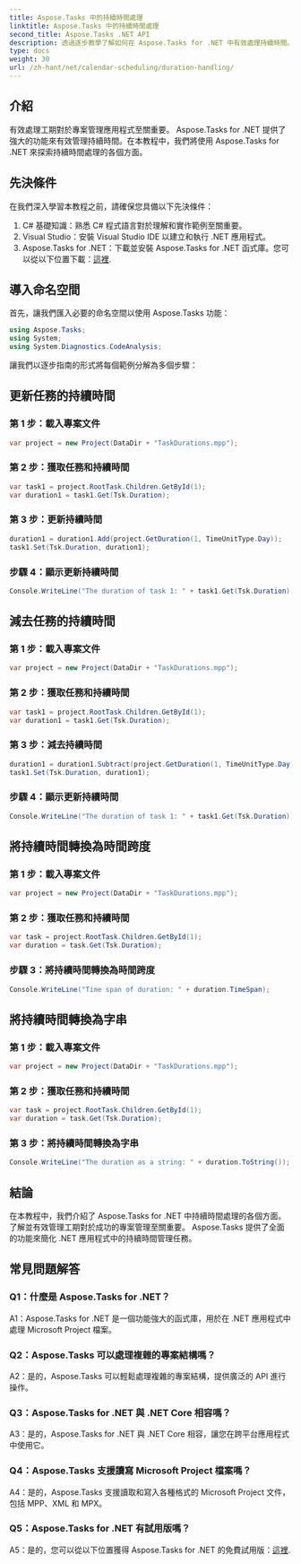 ```yaml
---
title: Aspose.Tasks 中的持續時間處理
linktitle: Aspose.Tasks 中的持續時間處理
second_title: Aspose.Tasks .NET API
description: 透過逐步教學了解如何在 Aspose.Tasks for .NET 中有效處理持續時間。
type: docs
weight: 30
url: /zh-hant/net/calendar-scheduling/duration-handling/
---
```

## 介紹

有效處理工期對於專案管理應用程式至關重要。 Aspose.Tasks for .NET 提供了強大的功能來有效管理持續時間。在本教程中，我們將使用 Aspose.Tasks for .NET 來探索持續時間處理的各個方面。

## 先決條件

在我們深入學習本教程之前，請確保您具備以下先決條件：

1. C# 基礎知識：熟悉 C# 程式語言對於理解和實作範例至關重要。
2. Visual Studio：安裝 Visual Studio IDE 以建立和執行 .NET 應用程式。
3.  Aspose.Tasks for .NET：下載並安裝 Aspose.Tasks for .NET 函式庫。您可以從以下位置下載：[這裡](https://releases.aspose.com/tasks/net/).

## 導入命名空間

首先，讓我們匯入必要的命名空間以使用 Aspose.Tasks 功能：

```csharp
using Aspose.Tasks;
using System;
using System.Diagnostics.CodeAnalysis;


```

讓我們以逐步指南的形式將每個範例分解為多個步驟：

## 更新任務的持續時間

### 第 1 步：載入專案文件

```csharp
var project = new Project(DataDir + "TaskDurations.mpp");
```

### 第 2 步：獲取任務和持續時間

```csharp
var task1 = project.RootTask.Children.GetById(1);
var duration1 = task1.Get(Tsk.Duration);
```

### 第 3 步：更新持續時間

```csharp
duration1 = duration1.Add(project.GetDuration(1, TimeUnitType.Day));
task1.Set(Tsk.Duration, duration1);
```

### 步驟 4：顯示更新持續時間

```csharp
Console.WriteLine("The duration of task 1: " + task1.Get(Tsk.Duration));
```

## 減去任務的持續時間

### 第 1 步：載入專案文件

```csharp
var project = new Project(DataDir + "TaskDurations.mpp");
```

### 第 2 步：獲取任務和持續時間

```csharp
var task1 = project.RootTask.Children.GetById(1);
var duration1 = task1.Get(Tsk.Duration);
```

### 第 3 步：減去持續時間

```csharp
duration1 = duration1.Subtract(project.GetDuration(1, TimeUnitType.Day));
task1.Set(Tsk.Duration, duration1);
```

### 步驟 4：顯示更新持續時間

```csharp
Console.WriteLine("The duration of task 1: " + task1.Get(Tsk.Duration));
```

## 將持續時間轉換為時間跨度

### 第 1 步：載入專案文件

```csharp
var project = new Project(DataDir + "TaskDurations.mpp");
```

### 第 2 步：獲取任務和持續時間

```csharp
var task = project.RootTask.Children.GetById(1);
var duration = task.Get(Tsk.Duration);
```

### 步驟 3：將持續時間轉換為時間跨度

```csharp
Console.WriteLine("Time span of duration: " + duration.TimeSpan);
```

## 將持續時間轉換為字串

### 第 1 步：載入專案文件

```csharp
var project = new Project(DataDir + "TaskDurations.mpp");
```

### 第 2 步：獲取任務和持續時間

```csharp
var task = project.RootTask.Children.GetById(1);
var duration = task.Get(Tsk.Duration);
```

### 第 3 步：將持續時間轉換為字串

```csharp
Console.WriteLine("The duration as a string: " + duration.ToString());
```

## 結論

在本教程中，我們介紹了 Aspose.Tasks for .NET 中持續時間處理的各個方面。了解並有效管理工期對於成功的專案管理至關重要。 Aspose.Tasks 提供了全面的功能來簡化 .NET 應用程式中的持續時間管理任務。

## 常見問題解答

### Q1：什麼是 Aspose.Tasks for .NET？

A1：Aspose.Tasks for .NET 是一個功能強大的函式庫，用於在 .NET 應用程式中處理 Microsoft Project 檔案。

### Q2：Aspose.Tasks 可以處理複雜的專案結構嗎？

A2：是的，Aspose.Tasks 可以輕鬆處理複雜的專案結構，提供廣泛的 API 進行操作。

### Q3：Aspose.Tasks for .NET 與 .NET Core 相容嗎？

A3：是的，Aspose.Tasks for .NET 與 .NET Core 相容，讓您在跨平台應用程式中使用它。

### Q4：Aspose.Tasks 支援讀寫 Microsoft Project 檔案嗎？

A4：是的，Aspose.Tasks 支援讀取和寫入各種格式的 Microsoft Project 文件，包括 MPP、XML 和 MPX。

### Q5：Aspose.Tasks for .NET 有試用版嗎？

A5：是的，您可以從以下位置獲得 Aspose.Tasks for .NET 的免費試用版：[這裡](https://releases.aspose.com/).